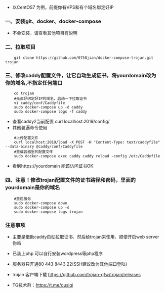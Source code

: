 ﻿- 以CentOS7 为例，前提你有VPS和有个域名绑定好IP
### 一、安装git、docker、docker-compose
- 不会安装，请查看其他项目有说明
### 二、拉取项目
```
    git clone https://github.com/0758jian/docker-compose-trojan.git trojan
```
### 三、修改caddy配置文件，让它自动生成证书，将yourdomain改为你的域名,不指定任何端口
```
    cd trojan
    #先改好绑定好IP的域名，启动一下拉取证书
    vi caddy/conf/Caddyfile
    sudo docker-compose up -d caddy
    sudo docker-compose logs -f caddy
```
- 查看caddy2当前配置 curl localhost:2019/config/
- 其他装逼命令使用
```
    #上传配置文件
    curl localhost:2019/load -X POST -H "Content-Type: text/caddyfile" --data-binary @caddy/conf/Caddyfile
    #重载容器里的配置文件
    sudo docker-compose exec caddy caddy reload -config /etc/Caddyfile
```
- 看到https://yourdomain 能该访问证书OK

### 四、注意！修改trojan配置文件的证书路径和密码，里面的yourdomain是你的域名
```
    #重启服务
    sudo docker-compose down
    sudo docker-compose up -d
    sudo docker-compose logs trojan
```
### 注意事项
- 主要是借助caddy自动拉取证书，然后给trojan来使用，顺便开启web server伪站
- 已装上php 可以自行安装wordpress等php程序
- 服务器只开通80 443 8443 22(SSH建议改为其他端口登陆)
- trojan 客户端下载 https://github.com/trojan-gfw/trojan/releases

- TG技术群：https://t.me/ousiqi